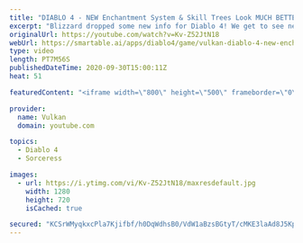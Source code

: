 ```yaml
---
title: "DIABLO 4 - NEW Enchantment System & Skill Trees Look MUCH BETTER! (Barb & Sorceress Gameplay)"
excerpt: "Blizzard dropped some new info for Diablo 4! We get to see new skill trees, sorceress enchantments, and more! It's been a year since this game was revealed, ..."
originalUrl: https://youtube.com/watch?v=Kv-Z52JtN18
webUrl: https://smartable.ai/apps/diablo4/game/vulkan-diablo-4-new-enchantment-system-skill-trees-look-much-better-barb-sorceress-gameplay/
type: video
length: PT7M56S
publishedDateTime: 2020-09-30T15:00:11Z
heat: 51

featuredContent: "<iframe width=\"800\" height=\"500\" frameborder=\"0\" src=\"https://www.youtube.com/embed/Kv-Z52JtN18\" allow=\"accelerometer; autoplay; encrypted-media; gyroscope; picture-in-picture\" allowfullscreen></iframe>"

provider:
  name: Vulkan
  domain: youtube.com

topics:
  - Diablo 4
  - Sorceress

images:
  - url: https://i.ytimg.com/vi/Kv-Z52JtN18/maxresdefault.jpg
    width: 1280
    height: 720
    isCached: true

secured: "KCSrWMyqkxcPla7Kjifbf/h0DqWdhsB0/VdW1aBzsBGtyT/cMKE3laAd8J5KpkGjXkSJqzfNRQTJS5iTqquoBVN26GPtNohisPE5qtAC73yZxyCNxGQS8mtbGExwE+9/NYKdB8CXEWPt2qUb2tYD8br+Pp0zB+Fub2OjuN/gpqnAApi1RjdIKxer9UH76h4OvE3lESmGTGF0aEdmdFuxSh9jskeH0tGF0bWeVAc0d5yYbuarlOuEeqt4vTwNLTf+YaM5BcvRFEK1X1I1cM5IQxe+IKjmJzjBN/1odq91LxU7/n3BYVvGozuw4d5YjrUT5Mb1oHwTbG14mY+WnFrYTSsG1Ut5vOy2/+xgp4Yy860uy9//wL0LdDzGG0W/QAn597LU8op3VONPhxxFkycfYqPnzlsb0jGF7HzAo8r05CQ=;hWnKXPNJcLkqKAYsH5Ixqw=="
---
```



